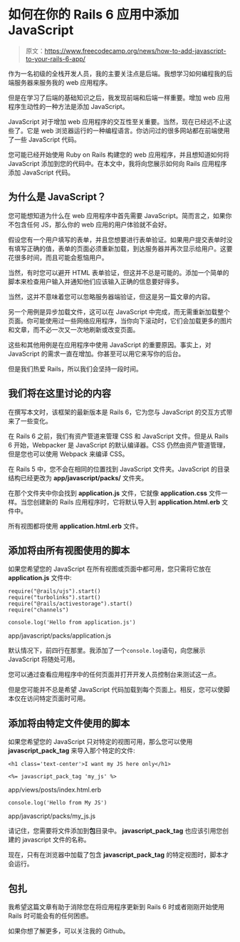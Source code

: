 # 如何在你的 Rails 6 应用中添加 JavaScript

> 原文：<https://www.freecodecamp.org/news/how-to-add-javascript-to-your-rails-6-app/>

作为一名初级的全栈开发人员，我的主要关注点是后端。我想学习如何编程我的后端服务器来服务我的 web 应用程序。

但是在学习了后端的基础知识之后，我发现前端和后端一样重要。增加 web 应用程序生动性的一种方法是添加 JavaScript。

JavaScript 对于增加 web 应用程序的交互性至关重要。当然，现在已经远不止这些了。它是 web 浏览器运行的一种编程语言。你访问过的很多网站都在前端使用了一些 JavaScript 代码。

您可能已经开始使用 Ruby on Rails 构建您的 web 应用程序，并且想知道如何将 JavaScript 添加到您的代码中。在本文中，我将向您展示如何向 Rails 应用程序添加 JavaScript 代码。

## 为什么是 JavaScript？

您可能想知道为什么在 web 应用程序中首先需要 JavaScript。简而言之，如果你不包含任何 JS，那么你的 web 应用的用户体验就不会好。

假设您有一个用户填写的表单，并且您想要进行表单验证。如果用户提交表单时没有填写正确的值，表单的页面必须重新加载，到达服务器并再次显示给用户。这要花很多时间，而且可能会惹恼用户。

当然，有时您可以避开 HTML 表单验证，但这并不总是可能的。添加一个简单的脚本来检查用户输入并通知他们应该输入正确的信息要好得多。

当然，这并不意味着您可以忽略服务器端验证，但这是另一篇文章的内容。

另一个用例是异步加载文件，这可以在 JavaScript 中完成，而无需重新加载整个页面。你可能使用过一些网络应用程序，当你向下滚动时，它们会加载更多的图片和文章，而不必一次又一次地刷新或改变页面。

这些和其他用例是在应用程序中使用 JavaScript 的重要原因。事实上，对 JavaScript 的需求一直在增加。你甚至可以用它来写你的后台。

但是我们热爱 Rails，所以我们会坚持一段时间。

## 我们将在这里讨论的内容

在撰写本文时，该框架的最新版本是 Rails 6，它为您与 JavaScript 的交互方式带来了一些变化。

在 Rails 6 之前，我们有资产管道来管理 CSS 和 JavaScript 文件。但是从 Rails 6 开始，Webpacker 是 JavaScript 的默认编译器。CSS 仍然由资产管道管理，但是您也可以使用 Webpack 来编译 CSS。

在 Rails 5 中，您不会在相同的位置找到 JavaScript 文件夹。JavaScript 的目录结构已经更改为 **app/javascript/packs/** 文件夹。

在那个文件夹中你会找到 **application.js** 文件，它就像 **application.css** 文件一样。当您创建新的 Rails 应用程序时，它将默认导入到 **application.html.erb** 文件中。

所有视图都将使用 **application.html.erb** 文件。

## 添加将由所有视图使用的脚本

如果您希望您的 JavaScript 在所有视图或页面中都可用，您只需将它放在 **application.js** 文件中:

```
require("@rails/ujs").start()
require("turbolinks").start()
require("@rails/activestorage").start()
require("channels")

console.log('Hello from application.js')
```

app/javascript/packs/application.js

默认情况下，前四行在那里。我添加了一个`console.log`语句，向您展示 JavaScript 将随处可用。

您可以通过查看应用程序中的任何页面并打开开发人员控制台来测试这一点。

但是您可能并不总是希望 JavaScript 代码加载到每个页面上。相反，您可以使脚本仅在访问特定页面时可用。

## 添加将由特定文件使用的脚本

如果您希望您的 JavaScript 只对特定的视图可用，那么您可以使用 **javascript_pack_tag** 来导入那个特定的文件:

```
<h1 class='text-center'>I want my JS here only</h1>

<%= javascript_pack_tag 'my_js' %> 
```

app/views/posts/index.html.erb

```
console.log('Hello from My JS')
```

app/javascript/packs/my_js.js

请记住，您需要将文件添加到**包**目录中。 **javascript_pack_tag** 也应该引用您创建的 javascript 文件的名称。

现在，只有在浏览器中加载了包含 **javascript_pack_tag** 的特定视图时，脚本才会运行。

## 包扎

我希望这篇文章有助于消除您在将应用程序更新到 Rails 6 时或者刚刚开始使用 Rails 时可能会有的任何困惑。

如果你想了解更多，可以关注我的 Github。